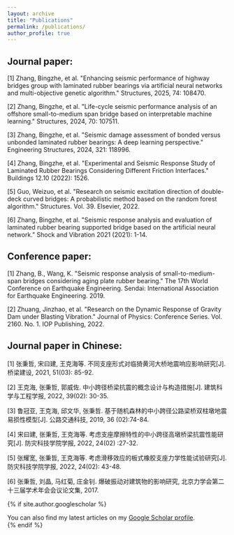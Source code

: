 ```yaml
---
layout: archive
title: "Publications"
permalink: /publications/
author_profile: true
---
```


Journal paper:
------
[1] Zhang, Bingzhe, et al. "Enhancing seismic performance of highway bridges group with laminated rubber bearings via artificial neural networks and multi-objective genetic algorithm." Structures, 2025, 74: 108470.

[2] Zhang, Bingzhe, et al. "Life-cycle seismic performance analysis of an offshore small-to-medium span bridge based on interpretable machine learning." Structures, 2024, 70: 107511.

[3] Zhang, Bingzhe, et al. "Seismic damage assessment of bonded versus unbonded laminated rubber bearings: A deep learning perspective." Engineering Structures, 2024, 321: 118996.

[4] Zhang, Bingzhe, et al. "Experimental and Seismic Response Study of Laminated Rubber Bearings Considering Different Friction Interfaces." Buildings 12.10 (2022): 1526.

[5] Guo, Weizuo, et al. "Research on seismic excitation direction of double-deck curved bridges: A probabilistic method based on the random forest algorithm." Structures. Vol. 39. Elsevier, 2022.

[6] Zhang, Bingzhe, et al. "Seismic response analysis and evaluation of laminated rubber bearing supported bridge based on the artificial neural network." Shock and Vibration 2021 (2021): 1-14.

Conference paper:
------
[1] Zhang, B., Wang, K. "Seismic response analysis of small-to-medium-span bridges considering aging plate rubber bearing." The 17th World Conference on Earthquake Engineering. Sendai: International Association for Earthquake Engineering. 2019. 

[2] Zhuang, Jinzhao, et al. "Research on the Dynamic Response of Gravity Dam under Blasting Vibration." Journal of Physics: Conference Series. Vol. 2160. No. 1. IOP Publishing, 2022.

Journal paper in Chinese:
------
[1] 张秉哲, 宋曰建, 王克海等. 不同支座形式对临猗黄河大桥地震响应影响研究[J]. 桥梁建设, 2021, 51(03): 85-92.

[2] 王克海, 张秉哲, 郭威佐. 中小跨径桥梁抗震的概念设计与构造措施[J]. 建筑科学与工程学报, 2022, 39(02): 30-35.

[3] 鲁冠亚, 王克海, 邱文华, 张秉哲. 基于随机森林的中小跨径公路梁桥双柱墩地震易损性模型[J]. 公路交通科技, 2019, 36 (02):74-84.

[4] 宋曰建, 张秉哲, 王克海等. 考虑支座摩擦特性的中小跨径高墩桥梁抗震性能研究[J]. 防灾科技学院学报, 2022, 24(02) :27-32.

[5] 张耀宽, 张秉哲, 王克海等. 考虑滑移效应的板式橡胶支座力学性能试验研究[J]. 防灾科技学院学报, 2022, 24(02): 43-48.

[6] 张秉哲, 刘晶, 马红菊, 庄金钊. 爆破振动对建筑物的影响研究, 北京力学会第二十三届学术年会会议论文集, 2017.


{% if site.author.googlescholar %}
  <div class="wordwrap">You can also find my latest articles on my <a href="{{site.author.googlescholar}}">Google Scholar profile</a>.</div>
{% endif %}
